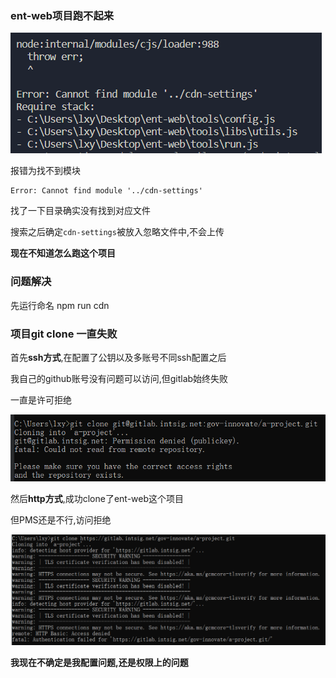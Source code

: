 ### ent-web项目跑不起来

![image-20221220163400786](image/image-20221220163400786.png)

报错为找不到模块

```
Error: Cannot find module '../cdn-settings'
```

找了一下目录确实没有找到对应文件

搜索之后确定`cdn-settings`被放入忽略文件中,不会上传

**现在不知道怎么跑这个项目**

### 问题解决

先运行命名 npm run cdn



### 项目git clone 一直失败

首先**ssh方式**,在配置了公钥以及多账号不同ssh配置之后

我自己的github账号没有问题可以访问,但gitlab始终失败

一直是许可拒绝

![image-20221220170308042](image/image-20221220170308042.png)

然后**http方式**,成功clone了ent-web这个项目

但PMS还是不行,访问拒绝

![image-20221220170123705](image/image-20221220170123705.png)

**我现在不确定是我配置问题,还是权限上的问题**


